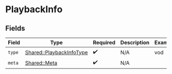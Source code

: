 # PlaybackInfo


## Fields

| Field                                                               | Type                                                                | Required                                                            | Description                                                         | Example                                                             |
| ------------------------------------------------------------------- | ------------------------------------------------------------------- | ------------------------------------------------------------------- | ------------------------------------------------------------------- | ------------------------------------------------------------------- |
| `type`                                                              | [Shared::PlaybackInfoType](../../models/shared/playbackinfotype.md) | :heavy_check_mark:                                                  | N/A                                                                 | vod                                                                 |
| `meta`                                                              | [Shared::Meta](../../models/shared/meta.md)                         | :heavy_check_mark:                                                  | N/A                                                                 |                                                                     |